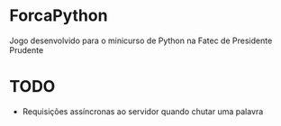 ﻿# ForcaPython
 
Jogo desenvolvido para o minicurso de Python na Fatec de Presidente Prudente

# TODO
- Requisições assíncronas ao servidor quando chutar uma palavra
